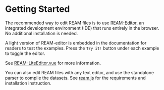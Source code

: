 # Getting Started

The recommended way to edit REAM files is to use [REAM-Editor](https://chmlee.github.io/markdata-editor), an integrated development environment (IDE) that runs entirely in the browser. No additional installation is needed.

A light version of REAM-editor is embedded in the documentation for readers to test the examples.
Press the `Try it!` button under each example to toggle the editor.

<EditorLite item="string" />

See [REAM-LiteEditor.vue](#) for more information.

You can also edit REAM files with any text editor, and use the standalone parser to compile the datasets.
See [ream.js](/Toolkit/Parser) for the requirements and installation instruction.
